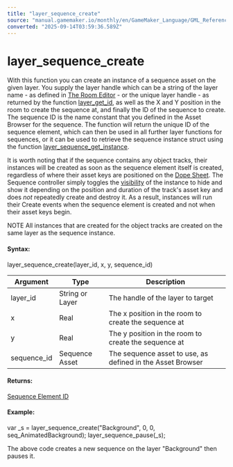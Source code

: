 ```yaml
---
title: "layer_sequence_create"
source: "manual.gamemaker.io/monthly/en/GameMaker_Language/GML_Reference/Asset_Management/Rooms/Sequence_Layers/layer_sequence_create.htm"
converted: "2025-09-14T03:59:36.589Z"
---
```


# layer\_sequence\_create

With this function you can create an instance of a sequence asset on the given layer. You supply the layer handle which can be a string of the layer name - as defined in [The Room Editor](../../../../../The_Asset_Editors/Rooms.md) - or the unique layer handle - as returned by the function [layer\_get\_id](../General_Layer_Functions/layer_get_id.md), as well as the X and Y position in the room to create the sequence at, and finally the ID of the sequence to create. The sequence ID is the name constant that you defined in the Asset Browser for the sequence. The function will return the unique ID of the sequence element, which can then be used in all further layer functions for sequences, or it can be used to retrieve the sequence instance struct using the function [layer\_sequence\_get\_instance](layer_sequence_get_instance.md).

It is worth noting that if the sequence contains any object tracks, their instances will be created as soon as the sequence element itself is created, regardless of where their asset keys are positioned on the [Dope Sheet](../../../../../The_Asset_Editors/Sequence_Properties/Using_The_Dope_Sheet.md). The Sequence controller simply toggles the [visibility](../../Instances/Instance_Variables/visible.md) of the instance to hide and show it depending on the position and duration of the track's asset key and does _not_ repeatedly create and destroy it. As a result, instances will run their Create events when the sequence element is created and not when their asset keys begin.

NOTE All instances that are created for the object tracks are created on the same layer as the sequence instance.

#### Syntax:

layer\_sequence\_create(layer\_id, x, y, sequence\_id)

| Argument | Type | Description |
| --- | --- | --- |
| layer_id | String or Layer | The handle of the layer to target |
| x | Real | The x position in the room to create the sequence at |
| y | Real | The y position in the room to create the sequence at |
| sequence_id | Sequence Asset | The sequence asset to use, as defined in the Asset Browser |

#### Returns:

[Sequence Element ID](layer_sequence_create.md)

#### Example:

var \_s = layer\_sequence\_create("Background", 0, 0, seq\_AnimatedBackground);
layer\_sequence\_pause(\_s);

The above code creates a new sequence on the layer "Background" then pauses it.